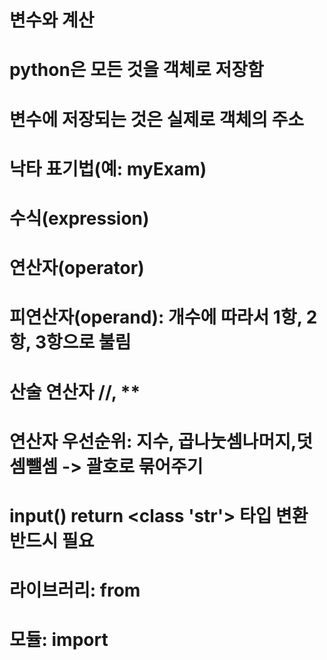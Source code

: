 # 변수와 계산
# python은 모든 것을 객체로 저장함
# 변수에 저장되는 것은 실제로 객체의 주소
# 낙타 표기법(예: myExam)

# 수식(expression)
# 연산자(operator)
# 피연산자(operand): 개수에 따라서 1항, 2항, 3항으로 불림

# 산술 연산자 //, **
# 연산자 우선순위: 지수, 곱나눗셈나머지,덧셈뺄셈 -> 괄호로 묶어주기

# input() return <class 'str'> 타입 변환 반드시 필요

# 라이브러리: from
# 모듈: import
